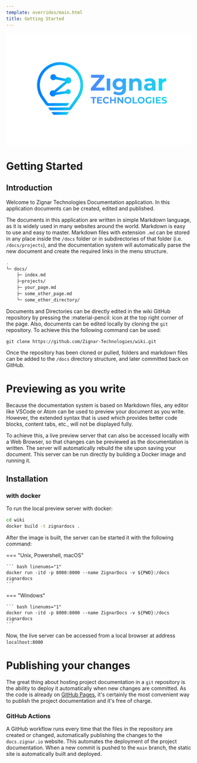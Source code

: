```yaml
---
template: overrides/main.html
title: Getting Started
---
```


![Zignar Logo](../assets/images/zignar_logo_transparent.png)

# Getting Started

## Introduction

Welcome to Zignar Technologies Documentation application. In this application documents can be created, edited and published.

The documents in this application are written in simple Markdown language, as it is widely used in many websites around the world. Markdown is easy to use and easy to master. Markdown files with extension `.md` can be stored in any place inside the `/docs` folder or in subdirectories of that folder (i.e. `/docs/projects`), and the documentation system will automatically parse the new document and create the required links in the menu structure.

``` bash
.
└─ docs/
    ├─ index.md
    ├─projects/
    ├─ your_page.md
    ├─ some_other_page.md
    └─ some_other_directory/
```

Documents and Directories can be directly edited in the wiki GitHub repository by pressing the :material-pencil: icon at the top right corner of the page. Also, documents can be edited locally by cloning the `git` repository. To achieve this the following command can be used:

``` git
git clone https://github.com/Zignar-Technologies/wiki.git
```

Once the repository has been cloned or pulled, folders and markdown files can be added to the `/docs` directory structure, and later committed back on GitHub.

# Previewing as you write

Because the documentation system is based on Markdown files, any editor like VSCode or Atom can be used to preview your document as you write. However, the extended syntax that is used which provides better code blocks, content tabs, etc., will not be displayed fully. 

To achieve this, a live preview server that can also be accessed locally with a Web Browser, so that changes can be previewed as the documentation is written. The server will automatically rebuild the site upon saving your document. This server can be run directly by building a Docker image and running it.
## Installation

<!-- TODO Add python local development integration, using an empty linux virtual machine to test
TODO Add the installation instructions along with docker installation. There might be necessary to add
TODO the following line after the installation
TODO export PATH=$HOME/.local/bin:$PATH -->
### with docker

To run the local preview server with docker:

``` bash linenums="1"
cd wiki
docker build -t zignardocs .
```

After the image is built, the server can be started it with the following command:

=== "Unix, Powershell, macOS"

    ``` bash linenums="1"
    docker run -itd -p 8000:8000 --name ZignarDocs -v ${PWD}:/docs zignardocs
    ```

=== "Windows"

    ``` bash linenums="1"
    docker run -itd -p 8000:8000 --name ZignarDocs -v ${PWD}:/docs zignardocs
    ```

Now, the live server can be accessed from a local browser at address `localhost:8000`

# Publishing your changes

The great thing about hosting project documentation in a `git` repository is
the ability to deploy it automatically when new changes are committed. As the code is already on [GitHub Pages][1], it's certainly the most convenient way to publish the project documentation and it's free of charge.
### GitHub Actions

A GitHub workflow runs every time that the files in the repository are created or changed, automatically publishing the changes to the `docs.zignar.io` website. This automates the deployment of the project documentation. When a new commit is pushed to the `main` branch, the static site is automatically built and deployed.

[1]: https://pages.github.com/##
